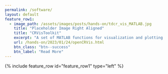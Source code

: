 ```yaml
---
permalink: /software/
layout: default
feature_row1:
  - image_path: /assets/images/posts/hands-on/tdcr_vis_MATLAB.jpg
    title: "Placeholder Image Right Aligned"
    title: "CRVisToolkit"
    excerpt: "A set of MATLAB functions for visualization and plotting of continuum robots. And utility functions to support your research."
    url: /hands-on/2023/01/24/openCRVis.html
    btn_class: "btn--success"
    btn_label: "Read More"
---
```


{% include feature_row id="feature_row1" type="left" %}